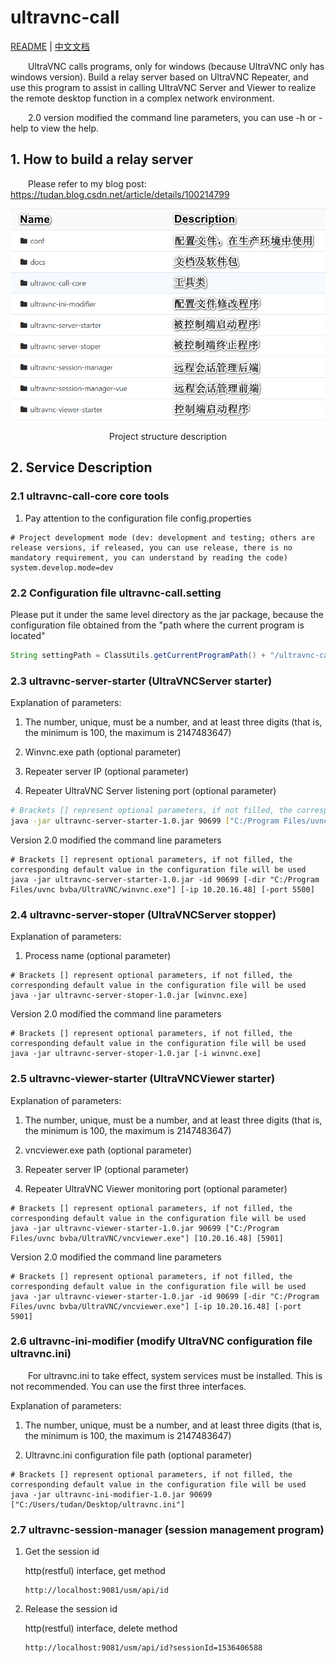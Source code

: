 # ultravnc-call

[README](README.md) | [中文文档](README_zh.md)

&ensp;&ensp;&ensp;&ensp;UltraVNC calls programs, only for windows (because UltraVNC only has windows version). Build a relay server based on UltraVNC Repeater, and use this program to assist in calling UltraVNC Server and Viewer to realize the remote desktop function in a complex network environment.

&ensp;&ensp;&ensp;&ensp;2.0 version modified the command line parameters, you can use -h or -help to view the help.

## 1. How to build a relay server

&ensp;&ensp;&ensp;&ensp;Please refer to my blog post:
https://tudan.blog.csdn.net/article/details/100214799

![项目架构说明](README.assets/项目架构说明.png)

<center>Project structure description</center>

## 2. Service Description

### 2.1 ultravnc-call-core core tools

1. Pay attention to the configuration file config.properties

```properties
# Project development mode (dev: development and testing; others are release versions, if released, you can use release, there is no mandatory requirement, you can understand by reading the code)
system.develop.mode=dev
```

### 2.2 Configuration file ultravnc-call.setting

Please put it under the same level directory as the jar package, because the configuration file obtained from the "path where the current program is located"

```java
String settingPath = ClassUtils.getCurrentProgramPath() + "/ultravnc-call.setting";
```

### 2.3 ultravnc-server-starter (UltraVNCServer starter)

Explanation of parameters:

1. The number, unique, must be a number, and at least three digits (that is, the minimum is 100, the maximum is 2147483647)

2. Winvnc.exe path (optional parameter)

3. Repeater server IP (optional parameter)

4. Repeater UltraVNC Server listening port (optional parameter)

```sh
# Brackets [] represent optional parameters, if not filled, the corresponding default value in the configuration file will be used
java -jar ultravnc-server-starter-1.0.jar 90699 ["C:/Program Files/uvnc bvba/UltraVNC/winvnc.exe"] [10.20.16.48] [5500]
```

Version 2.0 modified the command line parameters

```shell
# Brackets [] represent optional parameters, if not filled, the corresponding default value in the configuration file will be used
java -jar ultravnc-server-starter-1.0.jar -id 90699 [-dir "C:/Program Files/uvnc bvba/UltraVNC/winvnc.exe"] [-ip 10.20.16.48] [-port 5500]
```

### 2.4 ultravnc-server-stoper (UltraVNCServer stopper)

Explanation of parameters:

1. Process name (optional parameter)

```shell
# Brackets [] represent optional parameters, if not filled, the corresponding default value in the configuration file will be used
java -jar ultravnc-server-stoper-1.0.jar [winvnc.exe]
```

Version 2.0 modified the command line parameters

```shell
# Brackets [] represent optional parameters, if not filled, the corresponding default value in the configuration file will be used
java -jar ultravnc-server-stoper-1.0.jar [-i winvnc.exe]
```

### 2.5 ultravnc-viewer-starter (UltraVNCViewer starter)

Explanation of parameters:

1. The number, unique, must be a number, and at least three digits (that is, the minimum is 100, the maximum is 2147483647)

2. vncviewer.exe path (optional parameter)

3. Repeater server IP (optional parameter)

4. Repeater UltraVNC Viewer monitoring port (optional parameter)

```shell
# Brackets [] represent optional parameters, if not filled, the corresponding default value in the configuration file will be used
java -jar ultravnc-viewer-starter-1.0.jar 90699 ["C:/Program Files/uvnc bvba/UltraVNC/vncviewer.exe"] [10.20.16.48] [5901]
```

Version 2.0 modified the command line parameters

```shell
# Brackets [] represent optional parameters, if not filled, the corresponding default value in the configuration file will be used
java -jar ultravnc-viewer-starter-1.0.jar -id 90699 [-dir "C:/Program Files/uvnc bvba/UltraVNC/vncviewer.exe"] [-ip 10.20.16.48] [-port 5901]
```

### 2.6 ultravnc-ini-modifier (modify UltraVNC configuration file ultravnc.ini)

&ensp;&ensp;&ensp;&ensp;For ultravnc.ini to take effect, system services must be installed. This is not recommended. You can use the first three interfaces.

Explanation of parameters:

1. The number, unique, must be a number, and at least three digits (that is, the minimum is 100, the maximum is 2147483647)

2. Ultravnc.ini configuration file path (optional parameter)

```shell
# Brackets [] represent optional parameters, if not filled, the corresponding default value in the configuration file will be used
java -jar ultravnc-ini-modifier-1.0.jar 90699 ["C:/Users/tudan/Desktop/ultravnc.ini"]
```

### 2.7 ultravnc-session-manager (session management program)

1. Get the session id

   http(restful) interface, get method

   ```http
   http://localhost:9081/usm/api/id
   ```

2. Release the session id

   http(restful) interface, delete method

   ```http
   http://localhost:9081/usm/api/id?sessionId=1536406588
   ```